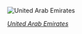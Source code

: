 
![United Arab Emirates](https://www.gstatic.com/prettyearth/assets/full/1572.jpg)

*[United Arab Emirates](https://www.google.com/maps/@24.526819,54.553614,16z/data=!3m1!1e3)*
